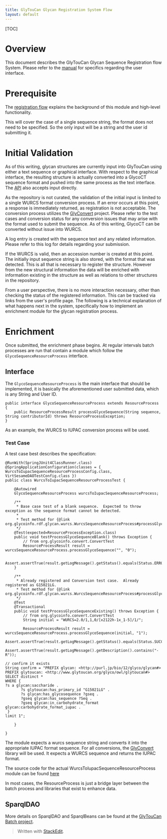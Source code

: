 ```yaml
---
title: GlyTouCan Glycan Registration System Flow
layout: default
---
```

[TOC]

# Overview
This document describes the GlyTouCan Glycan Sequence Registration flow System.  Please refer to the [manual](http://code.glytoucan.org/manual) for specifics regarding the user interface.

# Prerequisite

The [registration flow](/system/registration_flow.md) explains the background of this module and high-level functionality.

This will cover the case of a single sequence string, the format does not need to be specified.  So the only input will be a string and the user id submitting it.

# Initial Validation
As of this writing, glycan structures are currently input into GlyTouCan using either a text sequence or graphical interface.  With respect to the graphical interface, the resulting structure is actually converted into a GlycoCT sequence format and pushed into the same process as the text interface.  The [API](http://api.glytoucan.org) also accepts input directly.

As the repository is not curated, the validation of the initial input is limited to a single WURCS format conversion process.  If an error occurs at this point, a response is immediately returned, as registration is not acceptable.  The conversion process utilizes the [GlyConvert](http://bitbucket.org/glycoSW/glyconvert) project.  Please refer to the test cases and conversion status for any conversion issues that may arise with the format used to submit the sequence.  As of this writing, GlycoCT can be converted without issue into WURCS.

A log entry is created with the sequence text and any related information.  Please refer to this log for details regarding your submission.

If the WURCS is valid, then an accession number is created at this point.  The initially input sequence string is also stored, with the format that was detected.  This is all that is necessary to register the structure.  However from the new structural information the data will be enriched with information existing in the structure as well as relations to other structures in the repository.

From a user perspective, there is no more interaction necessary, other than checking the status of the registered information.  This can be tracked via links from the user's profile page.  The following is a technical explanation of what happens next in the system, specifically how to implement an enrichment module for the glycan registration process.

# Enrichment

Once submitted, the enrichment phase begins.  At regular intervals batch processes are run that contain a module which follow the ```GlycoSequenceResourceProcess``` interface.

## Interface

The ```GlycoSequenceResourceProcess``` is the main interface that should be implemented, it is basically the aforementioned user submitted data, which is any String and User ID.
```
public interface GlycoSequenceResourceProcess extends ResourceProcess {
	public ResourceProcessResult processGlycoSequence(String sequence, String contributorId) throws ResourceProcessException;
}
```

As an example, the WURCS to IUPAC conversion process will be used.

### Test Case

A test case best describes the specification:

```
@RunWith(SpringJUnit4ClassRunner.class)
@SpringApplicationConfiguration(classes = { WurcsToIupacSequenceResourceProcessConfig.class, VirtSesameDAOTestConfig.class })
public class WurcsToIupacSequenceResourceProcessTest {

	@Autowired
	GlycoSequenceResourceProcess wurcsToIupacSequenceResourceProcess;
	
	/**
	 * Base case test of a blank sequence.  Expected to throw exception as the sequence format cannot be detected.
	 * 
	 * Test method for {@link org.glycoinfo.rdf.glycan.wurcs.WurcsSequenceResourceProcess#processGlycoSequence(java.lang.String)}.
	 */
	@Test(expected=ResourceProcessException.class)
	public void testProcessGlycoSequenceBlank() throws Exception {
		// from org.glycoinfo.convert.ConvertTest
		ResourceProcessResult result = wurcsSequenceResourceProcess.processGlycoSequence("", "0");
		
		Assert.assertTrue(result.getLogMessage().getStatus().equals(Status.ERROR));
	}
	
	/**
	 * Already registered and Conversion test case.  Already registered as G15021LG.
	 * Test method for {@link org.glycoinfo.rdf.glycan.wurcs.WurcsSequenceResourceProcess#processGlycoSequence(java.lang.String)}.
	 */
	@Test
	@Transactional
	public void testProcessGlycoSequenceExisting() throws Exception {
		// from org.glycoinfo.convert.ConvertTest
		String initial = "WURCS=2.0/1,1,0/[x2122h-1x_1-5]/1/";
		
		ResourceProcessResult result = wurcsSequenceResourceProcess.processGlycoSequence(initial, "1");
		  Assert.assertTrue(result.getLogMessage().getStatus().equals(Status.SUCCESS));
		Assert.assertTrue(result.getLogMessage().getDescription().contains("-R"));

// confirm it exists
String confirm = "PREFIX glycan: <http://purl.jp/bio/12/glyco/glycan#>
PREFIX glytoucan: <http://www.glytoucan.org/glyco/owl/glytoucan#>
SELECT distinct *
WHERE { 
?s a glycan:saccharide .
       ?s glytoucan:has_primary_id "G15021LG" .
       ?s glycan:has_glycosequence ?gseq .
       ?gseq glycan:has_sequence ?Seq .
       ?gseq glycan:in_carbohydrate_format glycan:carbohydrate_format_iupac .
 }
limit 1";

	}
	
}

```

The module expects a wurcs sequence string and converts it into the appropriate IUPAC format sequence.  For all conversions, the [GlyConvert](https://bitbucket.org/glycosw/glyconvert) library will be used.  It expects a WURCS sequence and returns the IUPAC format.

The source code for the actual WurcsToIupacSequenceResourceProcess module can be found [here](https://github.com/glytoucan/batch/blob/bbb539915d9714d1432d74c2be5d59bed65e13ea/src/main/java/org/glycoinfo/rdf/glycan/wurcs/WurcsSequenceResourceProcess.java)

In most cases, the ResourceProcess is just a bridge layer between the batch process and libraries that exist to enhance data.

## SparqlDAO

More details on SparqlDAO and SparqlBeans can be found at the [GlyTouCan Batch project](/batch).

> Written with [StackEdit](https://stackedit.io/).